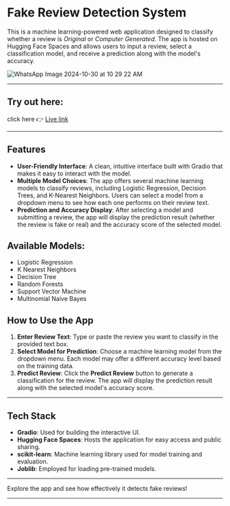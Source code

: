 # Fake Review Detection System

This is a machine learning-powered web application designed to classify whether a review is *Original* or *Computer Generated*. The app is hosted on Hugging Face Spaces and allows users to input a review, select a classification model, and receive a prediction along with the model's accuracy.

![WhatsApp Image 2024-10-30 at 10 29 22 AM](https://github.com/user-attachments/assets/98bd11a7-a3c9-40e4-8d11-a5c33044ac7b)

---
## Try out here:

click here 👉 [Live link](https://huggingface.co/spaces/Ashish21/Fake-Review-Detection-System)

---

## Features
- **User-Friendly Interface**: A clean, intuitive interface built with Gradio that makes it easy to interact with the model.
- **Multiple Model Choices**: The app offers several machine learning models to classify reviews, including Logistic Regression, Decision Trees, and K-Nearest Neighbors. Users can select a model from a dropdown menu to see how each one performs on their review text.
- **Prediction and Accuracy Display**: After selecting a model and submitting a review, the app will display the prediction result (whether the review is fake or real) and the accuracy score of the selected model.

## Available Models:
- Logistic Regression
- K Nearest Neighbors
- Decision Tree
- Random Forests
- Support Vector Machine
- Multinomial Naive Bayes

## How to Use the App
1. **Enter Review Text**: Type or paste the review you want to classify in the provided text box.
2. **Select Model for Prediction**: Choose a machine learning model from the dropdown menu. Each model may offer a different accuracy level based on the training data.
3. **Predict Review**: Click the **Predict Review** button to generate a classification for the review. The app will display the prediction result along with the selected model's accuracy score.

---

## Tech Stack
- **Gradio**: Used for building the interactive UI.
- **Hugging Face Spaces**: Hosts the application for easy access and public sharing.
- **scikit-learn**: Machine learning library used for model training and evaluation.
- **Joblib**: Employed for loading pre-trained models.

---
 
Explore the app and see how effectively it detects fake reviews!

---
